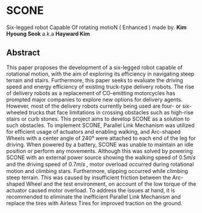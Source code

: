 # SCONE
Six-legged robot Capable Of rotating motioN ( Enhanced )
made by. **Kim Hyoung Seok** a.k.a **Hayward Kim**
## Abstract
This paper proposes the development of a six-legged robot capable of
rotational motion, with the aim of exploring its efficiency in navigating steep terrain
and stairs. Furthermore, this paper seeks to evaluate the driving speed and energy
efficiency of existing truck-type delivery robots. The rise of delivery robots as a
replacement of CO-emitting motorcycles has prompted major companies to
explore new options for delivery agents. However, most of the delivery robots
currently being used are four- or six-wheeled trucks that face limitations in crossing
obstacles such as high-rise stairs or curb stones. This project aims to develop
SCONE as a solution to such obstacles. To implement SCONE, Parallel Link
Mechanism was utilized for efficient usage of actuators and enabling walking, and
Arc-shaped Wheels with a center angle of 240° were attached to each end of the
leg for driving. When powered by a battery, SCONE was unable to maintain an idle
position or perform any movements. Although this was solved by powering SCONE
with an external power source showing the walking speed of 0.5𝑚/𝑠 and the
driving speed of 0.7𝑚/𝑠 , motor overload occurred during rotational motion and
climbing stars. Furthermore, slipping occurred while climbing steep terrain. This
was caused by insufficient friction between the Arc-shaped Wheel and the test
environment, on account of the low torque of the actuator caused motor overload.
To address the issues at hand, it is recommended to eliminate the inefficient
Parallel Link Mechanism and replace the tires with Airless Tires for improved
traction on the ground.
